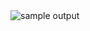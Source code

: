 <html><body><img src="https://github.com/pranalikadukar/Library-Management-Using-Java-Swing/commit/0c7125bf9ef836cf1714d25596f2aaab67e93734" alt="sample output">
</body></html>
